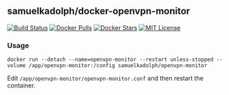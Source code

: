 ## samuelkadolph/docker-openvpn-monitor

[![Build Status](https://img.shields.io/travis/com/samuelkadolph/docker-openvpn-monitor.svg?style=for-the-badge)](https://travis-ci.com/samuelkadolph/docker-openvpn-monitor/ "Build Status")
[![Docker Pulls](https://img.shields.io/docker/pulls/samuelkadolph/openvpn-monitor.svg?style=for-the-badge)](https://hub.docker.com/r/samuelkadolph/openvpn-monitor/ "Docker Pulls")
[![Docker Stars](https://img.shields.io/docker/stars/samuelkadolph/openvpn-monitor.svg?style=for-the-badge)](https://hub.docker.com/r/samuelkadolph/openvpn-monitor/ "Docker Stars")
[![MIT License](https://img.shields.io/github/license/samuelkadolph/docker-openvpn-monitor.svg?style=for-the-badge)](LICENSE "MIT License")

### Usage

```
docker run --detach --name=openvpn-monitor --restart unless-stopped --volume /app/openvpn-monitor:/config samuelkadolph/openvpn-monitor
```

Edit `/app/openvpn-monitor/openvpn-monitor.conf` and then restart the container.
